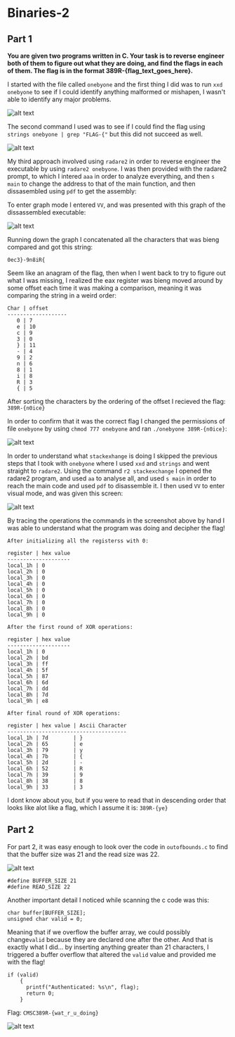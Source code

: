 # Binaries-2

## Part 1


__You are given two programs written in C. Your task is to reverse engineer both of them to figure out what they are doing, and find the flags in each of them. The flag is in the format 389R-{flag_text_goes_here}.__


I started with the file called ```onebyone``` and the first thing I did was to run ```xxd onebyone``` to see if I could identify anything malformed or mishapen, I wasn't able to identify any major problems. 

![alt text](https://github.com/yreiss1/Binaries-2/blob/master/onebyone-xxd.png)

The second command I used was to see if I could find the flag using ```strings onebyone | grep "FLAG-{"``` but this did not succeed as well.

![alt text](https://github.com/yreiss1/Binaries-2/blob/master/onebyoone-strings.png)

My third approach involved using ```radare2``` in order to reverse engineer the executable by using ```radare2 onebyone```. I was then provided with the radare2 prompt, to which I intered ```aaa``` in order to analyze everything, and then ```s main``` to change the address to that of the main function, and then dissasembled using ```pdf``` to get the assembly:

To enter graph mode I entered ```VV```, and was presented with this graph of the dissassembled executable:

![alt text](https://github.com/yreiss1/Binaries-2/blob/master/onebyone-graph.png)

Running down the graph I concatenated all the characters that was bieng compared and got this string:

```0ec3}-9n8iR{```

Seem like an anagram of the flag, then when I went back to try to figure out what I was missing, I realized the eax register was bieng moved around by some offset each time it was making a comparison, meaning it was comparing the string in a weird order:

```
Char | offset
-------------------
   0 | 7
   e | 10
   c | 9
   3 | 0
   } | 11
   - | 4
   9 | 2
   n | 6
   8 | 1
   i | 8
   R | 3
   { | 5
```

After sorting the characters by the ordering of the offset I recieved the flag: ```389R-{n0ice}```

In order to confirm that it was the correct flag I changed the permissions of file ```onebyone``` by using ```chmod 777 onebyone``` and ran ```./onebyone 389R-{n0ice}```:


![alt text](https://github.com/yreiss1/Binaries-2/blob/master/onebyone-final.png)


In order to understand what ```stackexhange``` is doing I skipped the previous steps that I took with ```onebyone``` where I used ```xxd``` and ```strings``` and went straight to ```radare2```. Using the command ```r2 stackexchange``` I opened the radare2 program, and used ```aa``` to analyse all, and used ```s main``` in order to reach the main code and used ```pdf``` to disassemble it. I then used ```VV``` to enter visual mode, and was given this screen:

![alt text](https://github.com/yreiss1/Binaries-2/blob/master/stackexchange.png) 

By tracing the operations the commands in the screenshot above by hand I was able to understand what the program was doing and decipher the flag!

```
After initializing all the registerss with 0:

register | hex value
--------------------
local_1h | 0
local_2h | 0
local_3h | 0
local_4h | 0
local_5h | 0
local_6h | 0
local_7h | 0
local_8h | 0
local_9h | 0

After the first round of XOR operations:

register | hex value
--------------------
local_1h | 0
local_2h | bd
local_3h | ff
local_4h | 5f
local_5h | 87
local_6h | 6d
local_7h | dd
local_8h | 7d
local_9h | e8

After final round of XOR operations: 

register | hex value | Ascii Character
--------------------------------------
local_1h | 7d        | }
local_2h | 65        | e
local_3h | 79        | y
local_4h | 7b        | {
local_5h | 2d        | -
local_6h | 52        | R
local_7h | 39        | 9
local_8h | 38        | 8
local_9h | 33        | 3
```

I dont know about you, but if you were to read that in descending order that looks like alot like a flag, which I assume it is: ```389R-{ye}```

## Part 2

For part 2, it was easy enough to look over the code in ```outofbounds.c``` to find that the buffer size was 21 and the read size was 22.

![alt text](https://github.com/yreiss1/Binaries-2/blob/master/outofbounds.png)

```
#define BUFFER_SIZE 21
#define READ_SIZE 22
```

Another important detail I noticed while scanning the c code was this:

```
char buffer[BUFFER_SIZE];
unsigned char valid = 0;
```

Meaning that if we overflow the buffer array, we could possibly change```valid``` because they are declared one after the other. And that is exactly what I did... by inserting anything greater than 21 characters, I triggered a buffer overflow that altered the ```valid``` value and provided me with the flag!

```
if (valid)
    {
      printf("Authenticated: %s\n", flag);
      return 0;
    }
```

Flag: ```CMSC389R-{wat_r_u_doing}```

![alt text](https://github.com/yreiss1/Binaries-2/blob/master/Part2.png)

